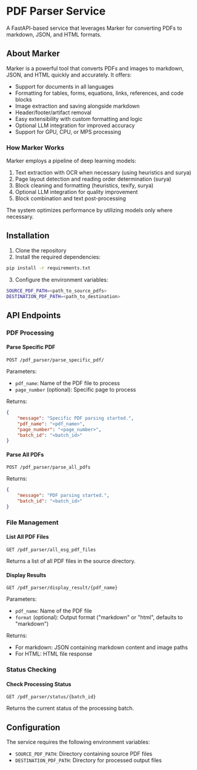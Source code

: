 # PDF Parser Service

A FastAPI-based service that leverages Marker for converting PDFs to markdown, JSON, and HTML formats.

## About Marker

Marker is a powerful tool that converts PDFs and images to markdown, JSON, and HTML quickly and accurately. It offers:

- Support for documents in all languages
- Formatting for tables, forms, equations, links, references, and code blocks
- Image extraction and saving alongside markdown
- Header/footer/artifact removal
- Easy extensibility with custom formatting and logic
- Optional LLM integration for improved accuracy
- Support for GPU, CPU, or MPS processing

### How Marker Works

Marker employs a pipeline of deep learning models:
1. Text extraction with OCR when necessary (using heuristics and surya)
2. Page layout detection and reading order determination (surya)
3. Block cleaning and formatting (heuristics, texify, surya)
4. Optional LLM integration for quality improvement
5. Block combination and text post-processing

The system optimizes performance by utilizing models only where necessary.

## Installation

1. Clone the repository
2. Install the required dependencies:
```bash
pip install -r requirements.txt
```
3. Configure the environment variables:
```bash
SOURCE_PDF_PATH=<path_to_source_pdfs>
DESTINATION_PDF_PATH=<path_to_destination>
```

## API Endpoints

### PDF Processing

#### Parse Specific PDF
```http
POST /pdf_parser/parse_specific_pdf/
```
Parameters:
- `pdf_name`: Name of the PDF file to process
- `page_number` (optional): Specific page to process

Returns:
```json
{
    "message": "Specific PDF parsing started.",
    "pdf_name": "<pdf_name>",
    "page_number": "<page_number>",
    "batch_id": "<batch_id>"
}
```

#### Parse All PDFs
```http
POST /pdf_parser/parse_all_pdfs
```
Returns:
```json
{
    "message": "PDF parsing started.",
    "batch_id": "<batch_id>"
}
```

### File Management

#### List All PDF Files
```http
GET /pdf_parser/all_esg_pdf_files
```
Returns a list of all PDF files in the source directory.

#### Display Results
```http
GET /pdf_parser/display_result/{pdf_name}
```
Parameters:
- `pdf_name`: Name of the PDF file
- `format` (optional): Output format ("markdown" or "html", defaults to "markdown")

Returns:
- For markdown: JSON containing markdown content and image paths
- For HTML: HTML file response

### Status Checking

#### Check Processing Status
```http
GET /pdf_parser/status/{batch_id}
```
Returns the current status of the processing batch.

## Configuration

The service requires the following environment variables:

- `SOURCE_PDF_PATH`: Directory containing source PDF files
- `DESTINATION_PDF_PATH`: Directory for processed output files

